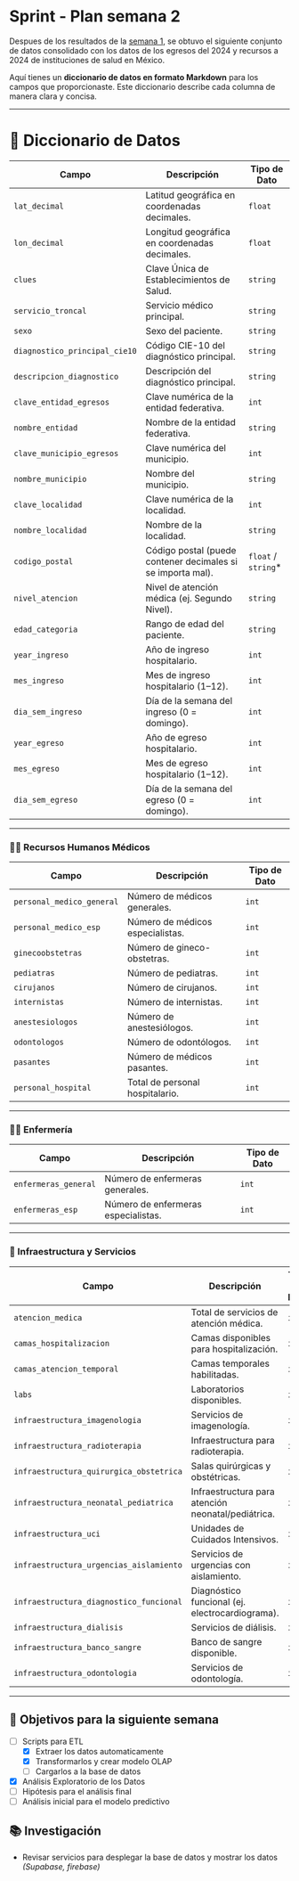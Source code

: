 # Sprint - Plan semana 2

Despues de los resultados de la [semana 1](sprint_planning_week1.md), se obtuvo el siguiente conjunto de datos consolidado con los datos de los egresos del 2024 y recursos a 2024 de instituciones de salud en México.

Aquí tienes un **diccionario de datos en formato Markdown** para los campos que proporcionaste. Este diccionario describe cada columna de manera clara y concisa.

---

# 📘 Diccionario de Datos

| Campo                         | Descripción                                                 | Tipo de Dato        |
| ----------------------------- | ----------------------------------------------------------- | ------------------- |
| `lat_decimal`                 | Latitud geográfica en coordenadas decimales.                | `float`             |
| `lon_decimal`                 | Longitud geográfica en coordenadas decimales.               | `float`             |
| `clues`                       | Clave Única de Establecimientos de Salud.                   | `string`            |
| `servicio_troncal`            | Servicio médico principal.                                  | `string`            |
| `sexo`                        | Sexo del paciente.                                          | `string`            |
| `diagnostico_principal_cie10` | Código CIE-10 del diagnóstico principal.                    | `string`            |
| `descripcion_diagnostico`     | Descripción del diagnóstico principal.                      | `string`            |
| `clave_entidad_egresos`       | Clave numérica de la entidad federativa.                    | `int`               |
| `nombre_entidad`              | Nombre de la entidad federativa.                            | `string`            |
| `clave_municipio_egresos`     | Clave numérica del municipio.                               | `int`               |
| `nombre_municipio`            | Nombre del municipio.                                       | `string`            |
| `clave_localidad`             | Clave numérica de la localidad.                             | `int`               |
| `nombre_localidad`            | Nombre de la localidad.                                     | `string`            |
| `codigo_postal`               | Código postal (puede contener decimales si se importa mal). | `float` / `string`* |
| `nivel_atencion`              | Nivel de atención médica (ej. Segundo Nivel).               | `string`            |
| `edad_categoria`              | Rango de edad del paciente.                                 | `string`            |
| `year_ingreso`                | Año de ingreso hospitalario.                                | `int`               |
| `mes_ingreso`                 | Mes de ingreso hospitalario (1–12).                         | `int`               |
| `dia_sem_ingreso`             | Día de la semana del ingreso (0 = domingo).                 | `int`               |
| `year_egreso`                 | Año de egreso hospitalario.                                 | `int`               |
| `mes_egreso`                  | Mes de egreso hospitalario (1–12).                          | `int`               |
| `dia_sem_egreso`              | Día de la semana del egreso (0 = domingo).                  | `int`               |

---

### 👩‍⚕️ Recursos Humanos Médicos

| Campo                     | Descripción                      | Tipo de Dato |
| ------------------------- | -------------------------------- | ------------ |
| `personal_medico_general` | Número de médicos generales.     | `int`        |
| `personal_medico_esp`     | Número de médicos especialistas. | `int`        |
| `ginecoobstetras`         | Número de gineco-obstetras.      | `int`        |
| `pediatras`               | Número de pediatras.             | `int`        |
| `cirujanos`               | Número de cirujanos.             | `int`        |
| `internistas`             | Número de internistas.           | `int`        |
| `anestesiologos`          | Número de anestesiólogos.        | `int`        |
| `odontologos`             | Número de odontólogos.           | `int`        |
| `pasantes`                | Número de médicos pasantes.      | `int`        |
| `personal_hospital`       | Total de personal hospitalario.  | `int`        |

---

### 🧑‍⚕️ Enfermería

| Campo                | Descripción                         | Tipo de Dato |
| -------------------- | ----------------------------------- | ------------ |
| `enfermeras_general` | Número de enfermeras generales.     | `int`        |
| `enfermeras_esp`     | Número de enfermeras especialistas. | `int`        |

---

### 🏥 Infraestructura y Servicios

| Campo                                   | Descripción                                        | Tipo de Dato |
| --------------------------------------- | -------------------------------------------------- | ------------ |
| `atencion_medica`                       | Total de servicios de atención médica.             | `int`        |
| `camas_hospitalizacion`                 | Camas disponibles para hospitalización.            | `int`        |
| `camas_atencion_temporal`               | Camas temporales habilitadas.                      | `int`        |
| `labs`                                  | Laboratorios disponibles.                          | `int`        |
| `infraestructura_imagenologia`          | Servicios de imagenología.                         | `int`        |
| `infraestructura_radioterapia`          | Infraestructura para radioterapia.                 | `int`        |
| `infraestructura_quirurgica_obstetrica` | Salas quirúrgicas y obstétricas.                   | `int`        |
| `infraestructura_neonatal_pediatrica`   | Infraestructura para atención neonatal/pediátrica. | `int`        |
| `infraestructura_uci`                   | Unidades de Cuidados Intensivos.                   | `int`        |
| `infraestructura_urgencias_aislamiento` | Servicios de urgencias con aislamiento.            | `int`        |
| `infraestructura_diagnostico_funcional` | Diagnóstico funcional (ej. electrocardiograma).    | `int`        |
| `infraestructura_dialisis`              | Servicios de diálisis.                             | `int`        |
| `infraestructura_banco_sangre`          | Banco de sangre disponible.                        | `int`        |
| `infraestructura_odontologia`           | Servicios de odontología.                          | `int`        |

---

## 🎯 Objetivos para la siguiente semana

- [ ] Scripts para ETL
  - [X] Extraer los datos automaticamente
  - [X] Transformarlos y crear modelo OLAP
  - [ ] Cargarlos a la base de datos
- [X] Análisis Exploratorio de los Datos
- [ ] Hipótesis para el análisis final
- [ ] Análisis inicial para el modelo predictivo

## 📚 Investigación

- Revisar servicios para desplegar la base de datos y mostrar los datos *(Supabase, firebase)*
